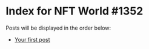# Index for NFT World #1352
Posts will be displayed in the order below:

- [Your first post](./001-first.md)

